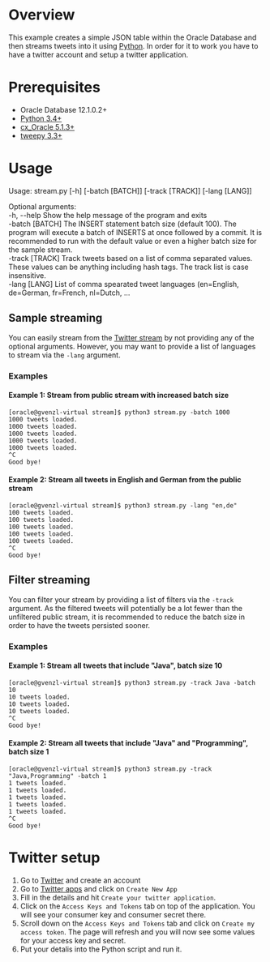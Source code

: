 # Overview
This example creates a simple JSON table within the Oracle Database and then streams tweets into it using [Python](http://www.python.org). In order for it to work you have to have a twitter account and setup a twitter application.

# Prerequisites
* Oracle Database 12.1.0.2+
* [Python 3.4+](http://www.python.org)
* [cx_Oracle 5.1.3+](http://cx-oracle.sourceforge.net/)
* [tweepy 3.3+](http://www.tweepy.org/)

# Usage
Usage: stream.py [-h] [-batch [BATCH]] [-track [TRACK]] [-lang [LANG]]

Optional arguments:  
  -h, --help      Show the help message of the program and exits  
  -batch [BATCH]  The INSERT statement batch size (default 100). The program will execute a batch of <N> INSERTS at once followed by a commit. It is recommended to run with the default value or even a higher batch size for the sample stream.  
  -track [TRACK]  Track tweets based on a list of comma separated values. These values can be anything including hash tags. The track list is case insensitive.   
  -lang [LANG]    List of comma spearated tweet languages (en=English, de=German, fr=French, nl=Dutch, ...
## Sample streaming
You can easily stream from the [Twitter stream](https://dev.twitter.com/streaming/public) by not providing any of the optional arguments. However, you may want to provide a list of languages to stream via the `-lang` argument.

### Examples

#### Example 1: Stream from public stream with increased batch size
    [oracle@gvenzl-virtual stream]$ python3 stream.py -batch 1000
    1000 tweets loaded.
    1000 tweets loaded.
    1000 tweets loaded.
    1000 tweets loaded.
    1000 tweets loaded.
    ^C
    Good bye!

#### Example 2: Stream all tweets in English and German from the public stream
    [oracle@gvenzl-virtual stream]$ python3 stream.py -lang "en,de"
    100 tweets loaded.
    100 tweets loaded.
    100 tweets loaded.
    100 tweets loaded.
    100 tweets loaded.
    ^C
    Good bye!

## Filter streaming
You can filter your stream by providing a list of filters via the `-track` argument. As the filtered tweets will potentially be a lot fewer than the unfiltered public stream, it is recommended to reduce the batch size in order to have the tweets persisted sooner.

### Examples
#### Example 1: Stream all tweets that include "Java", batch size 10
    [oracle@gvenzl-virtual stream]$ python3 stream.py -track Java -batch 10
    10 tweets loaded.
    10 tweets loaded.
    10 tweets loaded.
    ^C
    Good bye!
#### Example 2: Stream all tweets that include "Java" and "Programming", batch size 1
    [oracle@gvenzl-virtual stream]$ python3 stream.py -track "Java,Programming" -batch 1
    1 tweets loaded.
    1 tweets loaded.
    1 tweets loaded.
    1 tweets loaded.
    1 tweets loaded.
    ^C
    Good bye!

# Twitter setup
1. Go to [Twitter](http://www.twitter.com) and create an account
2. Go to [Twitter apps](http://apps.twitter.com) and click on `Create New App`
3. Fill in the details and hit `Create your twitter application`.
4. Click on the `Access Keys and Tokens` tab on top of the application. You will see your consumer key and consumer secret there.
5. Scroll down on the `Access Keys and Tokens` tab and click on `Create my access token`. The page will refresh and you will now see some values for your access key and secret.
6. Put your detalis into the Python script and run it.
